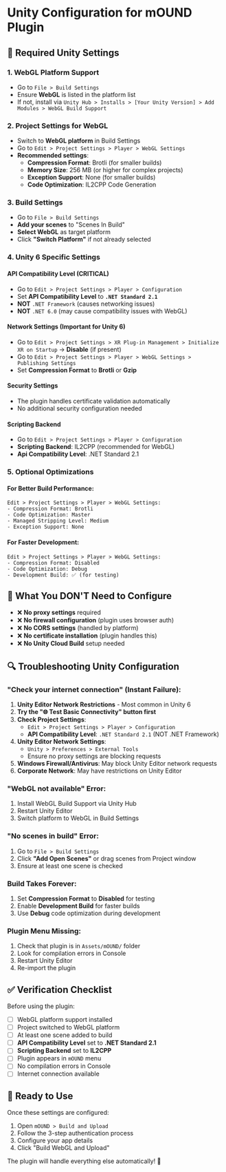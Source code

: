 # Unity Configuration for mOUND Plugin

## 🔧 Required Unity Settings

### 1. **WebGL Platform Support**
- Go to `File > Build Settings`
- Ensure **WebGL** is listed in the platform list
- If not, install via `Unity Hub > Installs > [Your Unity Version] > Add Modules > WebGL Build Support`

### 2. **Project Settings for WebGL**
- Switch to **WebGL platform** in Build Settings
- Go to `Edit > Project Settings > Player > WebGL Settings`
- **Recommended settings**:
  - **Compression Format**: Brotli (for smaller builds)
  - **Memory Size**: 256 MB (or higher for complex projects)
  - **Exception Support**: None (for smaller builds)
  - **Code Optimization**: IL2CPP Code Generation

### 3. **Build Settings**
- Go to `File > Build Settings`
- **Add your scenes** to "Scenes In Build"
- **Select WebGL** as target platform
- Click **"Switch Platform"** if not already selected

### 4. **Unity 6 Specific Settings**

#### **API Compatibility Level (CRITICAL)**
- Go to `Edit > Project Settings > Player > Configuration`
- Set **API Compatibility Level** to **`.NET Standard 2.1`** 
- **NOT** `.NET Framework` (causes networking issues)
- **NOT** `.NET 6.0` (may cause compatibility issues with WebGL)

#### **Network Settings (Important for Unity 6)**
- Go to `Edit > Project Settings > XR Plug-in Management > Initialize XR on Startup` → **Disable** (if present)
- Go to `Edit > Project Settings > Player > WebGL Settings > Publishing Settings`
- Set **Compression Format** to **Brotli** or **Gzip**

#### **Security Settings**
- The plugin handles certificate validation automatically
- No additional security configuration needed

#### **Scripting Backend**
- Go to `Edit > Project Settings > Player > Configuration`
- **Scripting Backend**: IL2CPP (recommended for WebGL)
- **Api Compatibility Level**: .NET Standard 2.1

### 5. **Optional Optimizations**

#### **For Better Build Performance:**
```
Edit > Project Settings > Player > WebGL Settings:
- Compression Format: Brotli
- Code Optimization: Master  
- Managed Stripping Level: Medium
- Exception Support: None
```

#### **For Faster Development:**
```
Edit > Project Settings > Player > WebGL Settings:
- Compression Format: Disabled
- Code Optimization: Debug
- Development Build: ✅ (for testing)
```

## 🚫 **What You DON'T Need to Configure**

- ❌ **No proxy settings** required
- ❌ **No firewall configuration** (plugin uses browser auth)
- ❌ **No CORS settings** (handled by platform)
- ❌ **No certificate installation** (plugin handles this)
- ❌ **No Unity Cloud Build** setup needed

## 🔍 **Troubleshooting Unity Configuration**

### **"Check your internet connection" (Instant Failure):**
1. **Unity Editor Network Restrictions** - Most common in Unity 6
2. **Try the "🌐 Test Basic Connectivity" button first**
3. **Check Project Settings**:
   - `Edit > Project Settings > Player > Configuration`
   - **API Compatibility Level**: `.NET Standard 2.1` (NOT .NET Framework)
4. **Unity Editor Network Settings**:
   - `Unity > Preferences > External Tools`
   - Ensure no proxy settings are blocking requests
5. **Windows Firewall/Antivirus**: May block Unity Editor network requests
6. **Corporate Network**: May have restrictions on Unity Editor

### **"WebGL not available" Error:**
1. Install WebGL Build Support via Unity Hub
2. Restart Unity Editor
3. Switch platform to WebGL in Build Settings

### **"No scenes in build" Error:**
1. Go to `File > Build Settings`
2. Click **"Add Open Scenes"** or drag scenes from Project window
3. Ensure at least one scene is checked

### **Build Takes Forever:**
1. Set **Compression Format** to **Disabled** for testing
2. Enable **Development Build** for faster builds
3. Use **Debug** code optimization during development

### **Plugin Menu Missing:**
1. Check that plugin is in `Assets/mOUND/` folder
2. Look for compilation errors in Console
3. Restart Unity Editor
4. Re-import the plugin

## ✅ **Verification Checklist**

Before using the plugin:
- [ ] WebGL platform support installed
- [ ] Project switched to WebGL platform  
- [ ] At least one scene added to build
- [ ] **API Compatibility Level** set to **.NET Standard 2.1**
- [ ] **Scripting Backend** set to **IL2CPP**
- [ ] Plugin appears in `mOUND` menu
- [ ] No compilation errors in Console
- [ ] Internet connection available

## 🎯 **Ready to Use**

Once these settings are configured:
1. Open `mOUND > Build and Upload`
2. Follow the 3-step authentication process
3. Configure your app details
4. Click "Build WebGL and Upload"

The plugin will handle everything else automatically! 🚀
